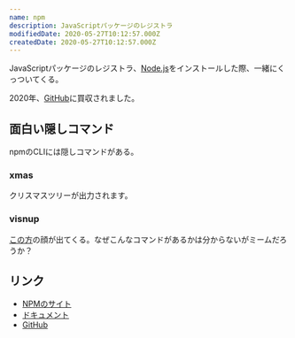 ```yaml
---
name: npm
description: JavaScriptパッケージのレジストラ
modifiedDate: 2020-05-27T10:12:57.000Z
createdDate: 2020-05-27T10:12:57.000Z
---
```


JavaScriptパッケージのレジストラ、[Node.js](/tags/nodejs)をインストールした際、一緒にくっついてくる。

2020年、[GitHub](/tags/github)に買収されました。

## 面白い隠しコマンド

npmのCLIには隠しコマンドがある。

### xmas

クリスマスツリーが出力されます。

### visnup

[この方](https://github.com/visnup)の顔が出てくる。なぜこんなコマンドがあるかは分からないがミームだろうか？

## リンク

- [NPMのサイト](https://www.npmjs.com/)
- [ドキュメント](https://docs.npmjs.com/)
- [GitHub](https://github.com/npm)
